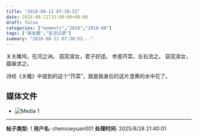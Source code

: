 ```yaml
---
title: "2018-08-11 07:38:52"
date: 2018-08-11T13:00:00+08:00
draft: false
categories: ["moments","2018","2018-08"]
tags: ["朋友圈","生活记录"]
summary: "2018-08-11 07:38:52..."
---
```


关关雎鸠，在河之洲。
窈窕淑女，君子好逑。
参差荇菜，左右流之。
窈窕淑女，寤寐求之。

诗经《关雎》中提到的这个“荇菜”，就是我身后的这片澄黄的水中花了。

## 媒体文件

- ![Media 1](/Moments/photos/2018-08-11/201808110738520.jpg)

---

**帖子类型:** 1
**用户名:** chenxueyuan001
**处理时间:** 2025/8/28 21:40:01